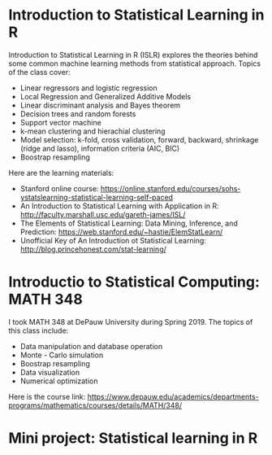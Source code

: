 # Introduction to Statistical Learning in R

Introduction to Statistical Learning in R (ISLR) explores the theories behind some common machine learning methods from statistical approach. Topics of the class cover: 

* Linear regressors and logistic regression
* Local Regression and Generalized Additive Models
* Linear discriminant analysis and Bayes theorem
* Decision trees and random forests
* Support vector machine
* k-mean clustering and hierachial clustering
* Model selection: k-fold, cross validation, forward, backward, shrinkage (ridge and lasso), information criteria (AIC, BIC) 
* Boostrap resampling

Here are the learning materials: 
* Stanford online course: https://online.stanford.edu/courses/sohs-ystatslearning-statistical-learning-self-paced
* An Introduction to Statistical Learning with Application in R: http://faculty.marshall.usc.edu/gareth-james/ISL/ 
* The Elements of Statistical Learning: Data Mining, Inference, and Prediction: https://web.stanford.edu/~hastie/ElemStatLearn/
* Unofficial Key of An Introduction ot Statistical Learning: http://blog.princehonest.com/stat-learning/

# Introductio to Statistical Computing: MATH 348

I took MATH 348 at DePauw University during Spring 2019. The topics of this class include:
* Data manipulation and database operation
* Monte - Carlo simulation
* Boostrap resampling
* Data visualization
* Numerical optimization

Here is the course link: https://www.depauw.edu/academics/departments-programs/mathematics/courses/details/MATH/348/

# Mini project: Statistical learning in R
